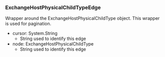 ### ExchangeHostPhysicalChildTypeEdge
Wrapper around the ExchangeHostPhysicalChildType object. This wrapper is used for pagination.

- cursor: System.String
  - String used to identify this edge
- node: ExchangeHostPhysicalChildType
  - String used to identify this edge
